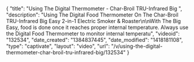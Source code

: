 {
    "title": "Using The Digital Thermometer - Char-Broil TRU-Infrared Big ",
    "description": "Using The Digital Food Thermometer On The Char-Broil TRU-Infrared Big Easy 2-in-1 Electric Smoker & Roaster\n\nWith The Big Easy, food is done once it reaches proper internal temperature. Always use the Digital Food Thermometer to monitor internal temperatu",
    "videoid": "132534",
    "date_created": "1384837445",
    "date_modified": "1418181108",
    "type": "captivate",
    "layout": "video",
    "url": "\/v\/using-the-digital-thermometer-char-broil-tru-infrared-big\/132534"
}